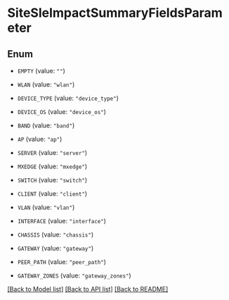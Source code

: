 # SiteSleImpactSummaryFieldsParameter

## Enum


* `EMPTY` (value: `""`)

* `WLAN` (value: `"wlan"`)

* `DEVICE_TYPE` (value: `"device_type"`)

* `DEVICE_OS` (value: `"device_os"`)

* `BAND` (value: `"band"`)

* `AP` (value: `"ap"`)

* `SERVER` (value: `"server"`)

* `MXEDGE` (value: `"mxedge"`)

* `SWITCH` (value: `"switch"`)

* `CLIENT` (value: `"client"`)

* `VLAN` (value: `"vlan"`)

* `INTERFACE` (value: `"interface"`)

* `CHASSIS` (value: `"chassis"`)

* `GATEWAY` (value: `"gateway"`)

* `PEER_PATH` (value: `"peer_path"`)

* `GATEWAY_ZONES` (value: `"gateway_zones"`)


[[Back to Model list]](../README.md#documentation-for-models) [[Back to API list]](../README.md#documentation-for-api-endpoints) [[Back to README]](../README.md)


